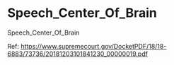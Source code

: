 # Speech_Center_Of_Brain
Speech_Center_Of_Brain


Ref: https://www.supremecourt.gov/DocketPDF/18/18-6883/73736/20181203101841230_00000019.pdf
